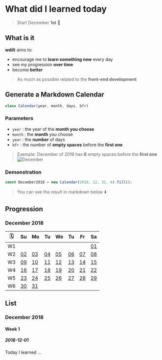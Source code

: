 # What did I learned today

> Start December **1st** 📆

## What is it

**wdilt** aims to:

- encourage me to **learn something new** every day
- see my progression **over time**
- become **better**

> As much as possible related to the **front-end development**

## Generate a Markdown Calendar

```JavaScript
class Calendar(year, month, days, bfr)
```

### Parameters

- `year` : the year of the **month you choose**
- `month` : the **month** you choose
- `year` : the **number** of days
- `bfr` : the number of **empty spaces** before the **first one**
> Exemple: December of 2018 has **6** empty spaces before the **first one**
![December](http://image.noelshack.com/fichiers/2018/48/6/1543664518-capture-d-ecran-2018-12-01-a-12-41-50.png)

### Demonstration

```JavaScript
const December2018 = new Calendar(2018, 12, 31, 6).fill();
```

> You can see the result in markdown below ⬇️

## Progression

### December 2018

| 🗓 |        Su       |        Mo       |        Tu       |        We       |        Tu       |        Fr       |        Sa       |
| -- | --------------- | --------------- | --------------- | --------------- | --------------- | --------------- | --------------- |
| W1 |                 |                 |                 |                 |                 |                 |[01](#2018-12-01)|
| W2 |[02](#2018-12-02)|[03](#2018-12-03)|[04](#2018-12-04)|[05](#2018-12-05)|[06](#2018-12-06)|[07](#2018-12-07)|[08](#2018-12-08)|
| W3 |[09](#2018-12-09)|[10](#2018-12-10)|[11](#2018-12-11)|[12](#2018-12-12)|[13](#2018-12-13)|[14](#2018-12-14)|[15](#2018-12-15)|
| W4 |[16](#2018-12-16)|[17](#2018-12-17)|[18](#2018-12-18)|[19](#2018-12-19)|[20](#2018-12-20)|[21](#2018-12-21)|[22](#2018-12-22)|
| W5 |[23](#2018-12-23)|[24](#2018-12-24)|[25](#2018-12-25)|[26](#2018-12-26)|[27](#2018-12-27)|[28](#2018-12-28)|[29](#2018-12-29)|
| W6 |[30](#2018-12-30)|[31](#2018-12-31)|                 |                 |                 |                 |                 |

## List

### December 2018

#### Week 1

##### 2018-12-01

Today I learned ...

